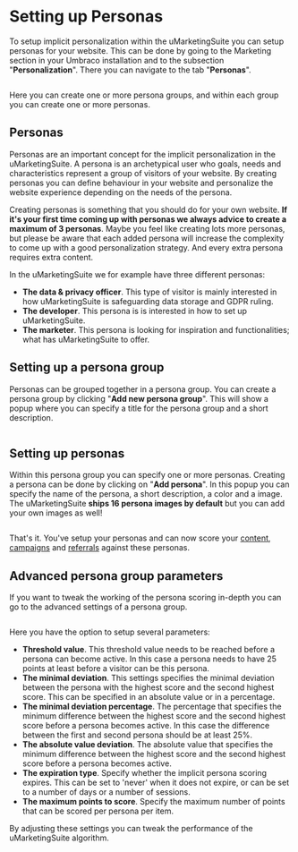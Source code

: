 # Setting up Personas

To setup implicit personalization within the uMarketingSuite you can setup personas for your website. This can be done by going to the Marketing section in your Umbraco installation and to the subsection "**Personalization**". There you can navigate to the tab "**Personas**".

![]()

Here you can create one or more persona groups, and within each group you can create one or more personas.

## Personas

Personas are an important concept for the implicit personalization in the uMarketingSuite. A persona is an archetypical user who goals, needs and characteristics represent a group of visitors of your website. By creating personas you can define behaviour in your website and personalize the website experience depending on the needs of the persona.

Creating personas is something that you should do for your own website. **If it's your first time coming up with personas we always advice to create a maximum of 3 personas**. Maybe you feel like creating lots more personas, but please be aware that each added persona will increase the complexity to come up with a good personalization strategy. And every extra persona requires extra content.

In the uMarketingSuite we for example have three different personas:

- **The data & privacy officer**. This type of visitor is mainly interested in how uMarketingSuite is safeguarding data storage and GDPR ruling.
- **The developer**. This persona is is interested in how to set up uMarketingSuite.
- **The marketer**. This persona is looking for inspiration and functionalities; what has uMarketingSuite to offer.

## Setting up a persona group

Personas can be grouped together in a persona group. You can create a persona group by clicking "**Add new persona group**". This will show a popup where you can specify a title for the persona group and a short description.

![]()

## Setting up personas

Within this persona group you can specify one or more personas. Creating a persona can be done by clicking on "**Add persona**". In this popup you can specify the name of the persona, a short description, a color and a image. The uMarketingSuite **ships 16 persona images by default** but you can add your own images as well!

![]()

That's it. You've setup your personas and can now score your [content](/personalization/implicit-personalization-scoring-explained/content-scoring/), [campaigns](/personalization/implicit-personalization-scoring-explained/campaign-scoring/) and [referrals](/personalization/implicit-personalization-scoring-explained/referral-scoring/) against these personas.

## Advanced persona group parameters

If you want to tweak the working of the persona scoring in-depth you can go to the advanced settings of a persona group.

![]()

Here you have the option to setup several parameters:

- **Threshold value**. This threshold value needs to be reached before a persona can become active. In this case a persona needs to have 25 points at least before a visitor can be this persona.
- **The minimal deviation**. This settings specifies the minimal deviation between the persona with the highest score and the second highest score. This can be specified in an absolute value or in a percentage.
- **The minimal deviation percentage**. The percentage that specifies the minimum difference between the highest score and the second highest score before a persona becomes active. In this case the difference between the first and second persona should be at least 25%.
- **The absolute value deviation**. The absolute value that specifies the minimum difference between the highest score and the second highest score before a persona becomes active.
- **The expiration type**. Specify whether the implicit persona scoring expires. This can be set to 'never' when it does not expire, or can be set to a number of days or a number of sessions.
- **The maximum points to score**. Specify the maximum number of points that can be scored per persona per item.

By adjusting these settings you can tweak the performance of the uMarketingSuite algorithm.